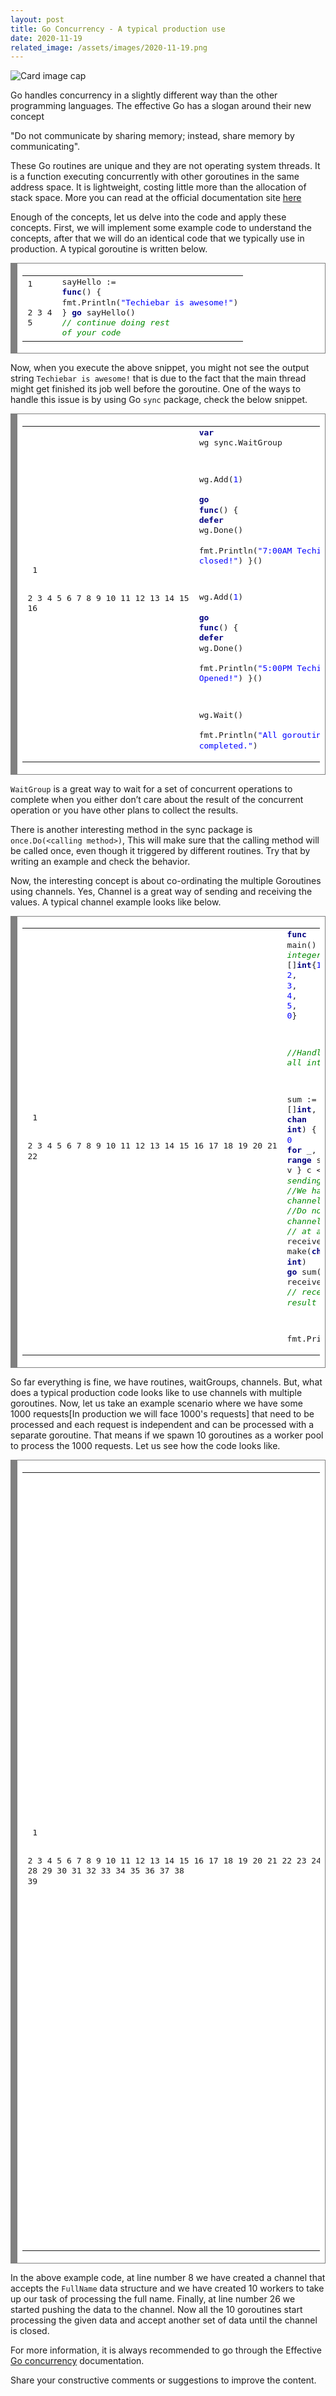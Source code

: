 ```yaml
---
layout: post
title: Go Concurrency - A typical production use
date: 2020-11-19
related_image: /assets/images/2020-11-19.png
---
```


<div class="view overlay">
	<img class="card-img-top" src="{{ page.related_image }}" alt="Card image cap">
    <a href="#!">
        <div class="mask rgba-white-slight"></div>
    </a>
</div>

Go handles concurrency in a slightly different way than the other programming languages. The effective Go has a slogan around their new concept 
 
"Do not communicate by sharing memory; instead, share memory by communicating".
 
These Go routines are unique and they are not operating system threads. It is a function executing concurrently with other goroutines in the same address space. It is lightweight, costing little more than the allocation of stack space. More you can read at the official documentation site  [here](https://golang.org/doc/effective_go.html#concurrency) 

Enough of the concepts, let us delve into the code and apply these concepts. First, we will implement some example code to understand the concepts, after that we will do an identical code that we typically use in production. A typical goroutine is written below.


<!-- HTML generated using hilite.me --><div style="background: #ffffff; overflow:auto;width:auto;border:solid gray;border-width:.1em .1em .1em .8em;padding:.2em .6em;"><table><tr><td><pre style="margin: 0; line-height: 125%">1
2
3
4
5</pre></td><td><pre style="margin: 0; line-height: 125%">sayHello := <span style="color: #000080; font-weight: bold">func</span>() {
    fmt.Println(<span style="color: #0000FF">&quot;Techiebar is awesome!&quot;</span>)
}
<span style="color: #000080; font-weight: bold">go</span> sayHello()
<span style="color: #008800; font-style: italic">// continue doing rest of your code</span>
</pre></td></tr></table></div>


Now, when you execute the above snippet, you might not see the output string `Techiebar is awesome!` that is due to the fact that the main thread might get finished its job well before the goroutine. One of the ways to handle this issue is by using Go `sync` package, check the below snippet.

<!-- HTML generated using hilite.me --><div style="background: #ffffff; overflow:auto;width:auto;border:solid gray;border-width:.1em .1em .1em .8em;padding:.2em .6em;"><table><tr><td><pre style="margin: 0; line-height: 125%"> 1
 2
 3
 4
 5
 6
 7
 8
 9
10
11
12
13
14
15
16</pre></td><td><pre style="margin: 0; line-height: 125%"><span style="color: #000080; font-weight: bold">var</span> wg sync.WaitGroup

wg.Add(<span style="color: #0000FF">1</span>)                       
<span style="color: #000080; font-weight: bold">go</span> <span style="color: #000080; font-weight: bold">func</span>() {
    <span style="color: #000080; font-weight: bold">defer</span> wg.Done()             
    fmt.Println(<span style="color: #0000FF">&quot;7:00AM Techiebar is closed!&quot;</span>)
}()

wg.Add(<span style="color: #0000FF">1</span>)                       
<span style="color: #000080; font-weight: bold">go</span> <span style="color: #000080; font-weight: bold">func</span>() {
    <span style="color: #000080; font-weight: bold">defer</span> wg.Done()             
    fmt.Println(<span style="color: #0000FF">&quot;5:00PM Techiebar is Opened!&quot;</span>)
}()

wg.Wait()                       
fmt.Println(<span style="color: #0000FF">&quot;All goroutines completed.&quot;</span>)
</pre></td></tr></table></div>

 
`WaitGroup` is a great way to wait for a set of concurrent operations to complete when you either don’t care about the result of the concurrent operation or you have other plans to collect the results.
 
There is another interesting method in the sync package is `once.Do(<calling method>)`, This will make sure that the calling method will be called once, even though it triggered by different routines. Try that by writing an example and check the behavior. 
 
Now, the interesting concept is about co-ordinating the multiple Goroutines using channels.
Yes, Channel is a great way of sending and receiving the values. A typical channel example looks like below.

<!-- HTML generated using hilite.me --><div style="background: #ffffff; overflow:auto;width:auto;border:solid gray;border-width:.1em .1em .1em .8em;padding:.2em .6em;"><table><tr><td><pre style="margin: 0; line-height: 125%"> 1
 2
 3
 4
 5
 6
 7
 8
 9
10
11
12
13
14
15
16
17
18
19
20
21
22</pre></td><td><pre style="margin: 0; line-height: 125%"><span style="color: #000080; font-weight: bold">func</span> main() {
  <span style="color: #008800; font-style: italic">//We have some integers</span>
  elems := []<span style="color: #000080; font-weight: bold">int</span>{<span style="color: #0000FF">1</span>, <span style="color: #0000FF">2</span>, <span style="color: #0000FF">3</span>, <span style="color: #0000FF">4</span>, <span style="color: #0000FF">5</span>, <span style="color: #0000FF">0</span>} 

  <span style="color: #008800; font-style: italic">//Handle the sum of all integers</span>

  sum := <span style="color: #000080; font-weight: bold">func</span>(s []<span style="color: #000080; font-weight: bold">int</span>, c <span style="color: #000080; font-weight: bold">chan</span> <span style="color: #000080; font-weight: bold">int</span>) {
    sum := <span style="color: #0000FF">0</span>
    <span style="color: #000080; font-weight: bold">for</span> _, v := <span style="color: #000080; font-weight: bold">range</span> s {
      sum += v
    }
    c &lt;- sum <span style="color: #008800; font-style: italic">// sending sum to the channel</span>
  }
  <span style="color: #008800; font-style: italic">//We have created a channel of type int</span>
  <span style="color: #008800; font-style: italic">//Do note that, the channel can hold only one integer value</span>
  <span style="color: #008800; font-style: italic">// at a time</span>
  receiver := make(<span style="color: #000080; font-weight: bold">chan</span> <span style="color: #000080; font-weight: bold">int</span>)
  <span style="color: #000080; font-weight: bold">go</span> sum(elems, receiver)
  total := &lt;-receiver <span style="color: #008800; font-style: italic">// receiver returns the result of the sum</span>

  fmt.Println(total)
}
</pre></td></tr></table></div>

 
So far everything is fine, we have routines, waitGroups, channels. But, what does a typical production code looks like to use channels with multiple goroutines. Now, let us take an example scenario where we have some 1000 requests[In production we will face 1000's requests] that need to be processed and each request is independent and can be processed with a separate goroutine. That means if we spawn 10 goroutines as a worker pool to process the 1000 requests. Let us see how the code looks like.

<!-- HTML generated using hilite.me --><div style="background: #ffffff; overflow:auto;width:auto;border:solid gray;border-width:.1em .1em .1em .8em;padding:.2em .6em;"><table><tr><td><pre style="margin: 0; line-height: 125%"> 1
 2
 3
 4
 5
 6
 7
 8
 9
10
11
12
13
14
15
16
17
18
19
20
21
22
23
24
25
26
27
28
29
30
31
32
33
34
35
36
37
38
39</pre></td><td><pre style="margin: 0; line-height: 125%"><span style="color: #008800; font-style: italic">//FullName is first + last name</span>
<span style="color: #000080; font-weight: bold">type</span> FullName <span style="color: #000080; font-weight: bold">struct</span> {
	FirstName <span style="color: #000080; font-weight: bold">string</span>
	LastName  <span style="color: #000080; font-weight: bold">string</span>
}

<span style="color: #000080; font-weight: bold">func</span> main() {
	fnChannel := make(<span style="color: #000080; font-weight: bold">chan</span> FullName)
	totalWorkers := <span style="color: #0000FF">10</span>
	<span style="color: #000080; font-weight: bold">var</span> wg sync.WaitGroup

	<span style="color: #008800; font-style: italic">// You have created 10 routines to handle your 1000 requests</span>
	<span style="color: #000080; font-weight: bold">for</span> i := <span style="color: #0000FF">0</span>; i &lt; totalWorkers; i++ {
		wg.Add(<span style="color: #0000FF">1</span>)
		<span style="color: #000080; font-weight: bold">go</span> <span style="color: #000080; font-weight: bold">func</span>() {
			<span style="color: #000080; font-weight: bold">defer</span> wg.Done()
			<span style="color: #000080; font-weight: bold">for</span> fn := <span style="color: #000080; font-weight: bold">range</span> fnChannel {
				printFullName(fn)
			}
		}()
	}

	<span style="color: #008800; font-style: italic">// You have 1000 requests, needs to be processed</span>
	<span style="color: #000080; font-weight: bold">for</span> j := <span style="color: #0000FF">0</span>; j &lt;= <span style="color: #0000FF">1000</span>; j++ {
		<span style="color: #008800; font-style: italic">// You are pushing one by one to the channel</span>
		fnChannel &lt;- FullName{
			FirstName: fmt.Sprintf(<span style="color: #0000FF">&quot;F%d&quot;</span>, j),
			LastName:  fmt.Sprintf(<span style="color: #0000FF">&quot;L%d&quot;</span>, j),
		}
	}
	close(fnChannel)
	wg.Wait()
	fmt.Println(<span style="color: #0000FF">&quot;Everything completed&quot;</span>)

}

<span style="color: #000080; font-weight: bold">func</span> printFullName(fn FullName) {
	fmt.Printf(<span style="color: #0000FF">&quot;%s %s\n&quot;</span>, fn.FirstName, fn.LastName)
}
</pre></td></tr></table></div>

 
In the above example code, at line number 8 we have created a channel that accepts the `FullName` data structure and we have created 10 workers to take up our task of processing the full name. Finally, at line number 26 we started pushing the data to the channel. Now all the 10 goroutines start processing the given data and accept another set of data until the channel is closed.
 
For more information, it is always recommended to go through the Effective  [Go concurrency](https://golang.org/doc/effective_go.html#concurrency)  documentation.
 
Share your constructive comments or suggestions to improve the content. 
